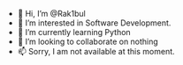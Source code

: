 - 👋 Hi, I’m @Rak1bul
- 👀 I’m interested in Software Development.
- 🌱 I’m currently learning Python
- 💞️ I’m looking to collaborate on nothing
- 📫 Sorry, I am not available at this moment.

<!---
Rak1bul/Rak1bul is a ✨ special ✨ repository because its `README.md` (this file) appears on your GitHub profile.
You can click the Preview link to take a look at your changes.
--->
